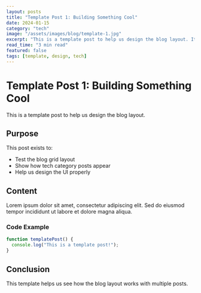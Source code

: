 ```yaml
---
layout: posts
title: "Template Post 1: Building Something Cool"
date: 2024-01-15
category: "tech"
image: "/assets/images/blog/template-1.jpg"
excerpt: "This is a template post to help us design the blog layout. It shows how a tech post would look in the grid."
read_time: "3 min read"
featured: false
tags: [template, design, tech]
---
```


# Template Post 1: Building Something Cool

This is a template post to help us design the blog layout.

## Purpose

This post exists to:
- Test the blog grid layout
- Show how tech category posts appear
- Help us design the UI properly

## Content

Lorem ipsum dolor sit amet, consectetur adipiscing elit. Sed do eiusmod tempor incididunt ut labore et dolore magna aliqua.

### Code Example

```javascript
function templatePost() {
  console.log("This is a template post!");
}
```

## Conclusion

This template helps us see how the blog layout works with multiple posts.
